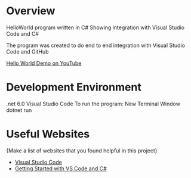 # Overview

HelloWorld program written in C#
Showing integration with Visual Studio Code and C#


The program was created to do end to end integration with Visual Studio Code and GitHub


[Hello World Demo on YouTube](https://youtube.com/shorts/p-pBcgLPOvU)

# Development Environment

.net 6.0
Visual Studio Code 
To run the program:
    New Terminal Window
    dotnet run
    

# Useful Websites

{Make a list of websites that you found helpful in this project}
* [Visual Studio Code](https://code.visualstudio.com/docs/?dv=win)
* [Getting Started with VS Code and C#](https://learn.microsoft.com/en-us/shows/dotnet/get-started-vscode-csharp-net-core-windows)